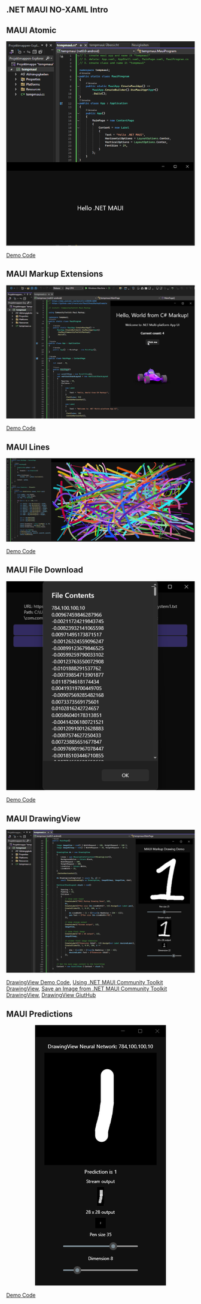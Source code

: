 ## .NET MAUI NO-XAML Intro

## MAUI Atomic  

<p align="center">
  <img src="https://github.com/grensen/maui/blob/main/figures/maui_atomic_code.png">
</p>

[Demo Code](https://github.com/grensen/maui/blob/main/code/maui_atomic.cs)

## MAUI Markup Extensions

<p align="center">
  <img src="https://github.com/grensen/maui/blob/main/figures/maui_markup_demo.png">
</p>

[Demo Code](https://github.com/grensen/maui/blob/main/code/maui_markup_demo.cs)

## MAUI Lines

<p align="center">
  <img src="https://github.com/grensen/maui/blob/main/figures/maui_lines.png">
</p>

[Demo Code](https://github.com/grensen/maui/blob/main/code/maui_lines.cs)

## MAUI File Download

<p align="center">
  <img src="https://github.com/grensen/maui/blob/main/figures/maui_file_download.png">
</p>

[Demo Code](https://github.com/grensen/maui/blob/main/code/maui_file_download.cs)

## MAUI DrawingView

<p align="center">
  <img src="https://github.com/grensen/maui/blob/main/figures/maui_drawView.png">
</p>

[DrawingView Demo Code](https://github.com/grensen/maui/blob/main/code/maui_drawView.cs),
[Using .NET MAUI Community Toolkit DrawingView](https://www.youtube.com/watch?v=7rw13_a5GR0),
[Save an Image from .NET MAUI Community Toolkit DrawingView](https://www.youtube.com/watch?v=OB65n17bR98),
[DrawingView GiutHub](https://github.com/jfversluis/MauiDrawingViewSample)

## MAUI Predictions

<p align="center">
  <img src="https://github.com/grensen/maui/blob/main/figures/maui_predictions.png">
</p>

[Demo Code](https://github.com/grensen/maui/blob/main/code/maui_predictions.cs)




